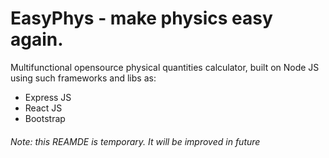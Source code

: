 # EasyPhys - make physics easy again.

Multifunctional opensource physical quantities calculator, built on Node JS using such frameworks and libs as:
* Express JS
* React JS
* Bootstrap

######  Note: *this REAMDE is temporary. It will be improved in future*
